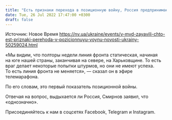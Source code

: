 ```yaml
---
title: "Есть признаки перехода в позиционную войну, Россия предпринимает попытки штурмов, но у них нет успеха — советник главы МВД"
date: Tue, 26 Jul 2022 17:47:00 +0300
draft: false
---
```

Источник: Новое Время https://nv.ua/ukraine/events/v-mvd-zayavili-chto-est-priznaki-perehoda-v-pozicionnuyu-voynu-novosti-ukrainy-50259024.html


«Мы видим, что полторы недели линия фронта статическая, начиная на юге нашей страны, заканчивая на севере, на Харьковщине. То есть враг делает некоторые попытки штурмов, но они не имеют успеха. То есть линия фронта не меняется», — сказал он в эфире телемарафона.

 По его словам, это первый показатель позиционной войны.

Отвечая на вопрос, выдыхается ли Россия, Смирнов заявил, что «однозначно».

Присоединяйтесь к нам в соцсетях Facebook, Telegram и Instagram.
